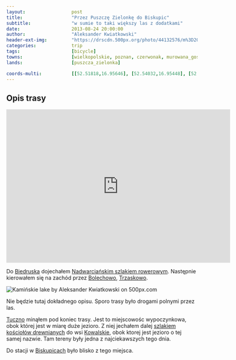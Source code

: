 ```yaml
---
layout:                 post
title:                  "Przez Puszczę Zielonkę do Biskupic"
subtitle:               "w sumie to taki większy las z dodatkami"
date:                   2013-08-24 20:00:00
author:                 "Aleksander Kwiatkowski"
header-ext-img:         "https://drscdn.500px.org/photo/44132576/m%3D2048/6e9a578dfcb2652ea46afe64b8a9cb5d"
categories:             trip
tags:                   [bicycle]
towns:                  [wielkopolskie, poznan, czerwonak, murowana_goslina, pobiedziska]
lands:                  [puszcza_zielonka]

coords-multi:           [[52.51818,16.95646], [52.54032,16.95448], [52.54178,16.97835], [52.54450,16.99174], [52.53113,17.02212], [52.53526,17.05070], [52.52810,17.07182], [52.51572,17.13662], [52.49775,17.16065], [52.48490,17.15447], [52.47679,17.18606], [52.46712,17.17043]]
---
```


[wiki-szlak-kosc]:      https://pl.wikipedia.org/wiki/Szlak_ko%C5%9Bcio%C5%82%C3%B3w_drewnianych_wok%C3%B3%C5%82_Puszczy_Zielonka
[wiki-biedrusko]:       https://pl.wikipedia.org/wiki/Biedrusko
[wiki-nadwarcianski]:   https://pl.wikipedia.org/wiki/Nadwarcia%C5%84ski_Szlak_Rowerowy
[wiki-bolechowo]:       https://pl.wikipedia.org/wiki/Bolechowo_(wojew%C3%B3dztwo_wielkopolskie)
[wiki-trzaskowo]:       https://pl.wikipedia.org/wiki/Trzaskowo
[wiki-tuczno]:          https://pl.wikipedia.org/wiki/Tuczno_(wojew%C3%B3dztwo_wielkopolskie)
[wiki-kowalskie]:       https://pl.wikipedia.org/wiki/Kowalskie_(wojew%C3%B3dztwo_wielkopolskie)
[wiki-biskupice]:       https://pl.wikipedia.org/wiki/Biskupice_(powiat_pozna%C5%84ski)

Opis trasy
----------

<iframe height='405' width='590' frameborder='0' allowtransparency='true' scrolling='no' src='https://www.strava.com/activities/137188530/embed/0bf41ac8fb78d5ac54ad4bd8ecc927a6c1446868'></iframe>

Do [Biedruska][wiki-biedrusko] dojechałem [Nadwarciańskim szlakiem rowerowym][wiki-nadwarcianski]. Następnie kierowałem się na zachód
przez [Bolechowo][wiki-bolechowo], [Trzaskowo][wiki-trzaskowo].

<div class='pixels-photo'>
  <p>
    <img src='https://drscdn.500px.org/photo/44132420/m%3D900/6120522fe75cdc1ebd5baee153bfacf6' alt='Kamińskie lake by Aleksander Kwiatkowski on 500px.com'>
  </p>
  <a href='https://500px.com/photo/44132420/kami%C5%84skie-lake-by-aleksander-kwiatkowski' alt='Kamińskie lake by Aleksander Kwiatkowski on 500px.com'></a>
</div>
<script type='text/javascript' src='https://500px.com/embed.js'></script>

Nie będzie tutaj dokładnego opisu. Sporo trasy było drogami polnymi przez las.

[Tuczno][wiki-tuczno] minąłem pod koniec trasy. Jest to miejscowośc wypoczynkowa, obok której jest w miarę duże jezioro. Z niej jechałem dalej
[szlakiem kościołów drewnianych][wiki-szlak-kosc] do wsi [Kowalskie][wiki-kowalskie], obok ktorej jest jezioro o tej samej nazwie. Tam tereny były
jedna z najciekawszych tego dnia.

Do stacji w [Biskupicach][wiki-biskupice] było blisko z tego miejsca.